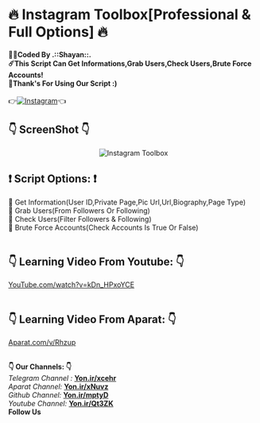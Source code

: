 # :fire: Instagram Toolbox[Professional & Full Options] :fire:
<b>:man_technologist:Coded By .::Shayan::.</b></br>
<b>:comet:This Script Can Get Informations,Grab Users,Check Users,Brute Force Accounts!</b></br>
<b>:pray:Thank's For Using Our Script :)</b></br></br>
👉[![Instagram](https://img.shields.io/badge/INSTAGRAM-FOLLOW-red?style=for-the-badge&logo=instagram)](https://www.instagram.com/shubham_g0sain)👈

## :point_down: ScreenShot :point_down:

<p align="center">
  <img src="http://s4.picofile.com/file/8364160418/Shot.png" title="Instagram Toolbox">
</p>

## :exclamation: Script Options: :exclamation:
:low_brightness: Get Information(User ID,Private Page,Pic Url,Url,Biography,Page Type)<br/>
:low_brightness: Grab Users(From Followers Or Following)<br/>
:low_brightness: Check Users(Filter Followers & Following)<br/>
:low_brightness: Brute Force Accounts(Check Accounts Is True Or False)<br/><br/>

## :point_down: Learning Video From Youtube: :point_down:
<a href="https://youtube.com/watch?v=kDn_HPxoYCE">YouTube.com/watch?v=kDn_HPxoYCE</a></br></br>

## :point_down: Learning Video From Aparat: :point_down:
<a href="https://www.aparat.com/v/Rhzup">Aparat.com/v/Rhzup</a></br></br>

<b>:point_down: Our Channels: :point_down:</b><br/>
<i>Telegram Channel : </i><b><a href="https://Yon.ir/xcehr">Yon.ir/xcehr</a></b><br/>
<i>Aparat Channel: </i><b><a href="https://Yon.ir/xNuvz">Yon.ir/xNuvz</a></b><br/>
<i>Github Channel: </i><b><a href="https://Yon.ir/mptyD">Yon.ir/mptyD</a></b><br/>
<i>Youtube Channel: </i><b><a href="https://Yon.ir/Qt3ZK">Yon.ir/Qt3ZK</a></b><br/>
<b>Follow Us</b>
